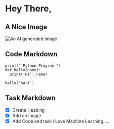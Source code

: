 # Hey There, 

## A Nice Image
![An AI generated Image](https://images.hindustantimes.com/tech/img/2023/01/19/960x540/AI_generated_art_1674113313038_1674113318035_1674113318035.jpg)


## Code Markdown
```
print(" Python Program ")
def hello(name):
  print('Hi', name)
  
hello('hari')
```

## Task Markdown
- [x] Create Heading
- [x] Add an Image
- [x] Add Code and task
I Love Machine Learning.....

